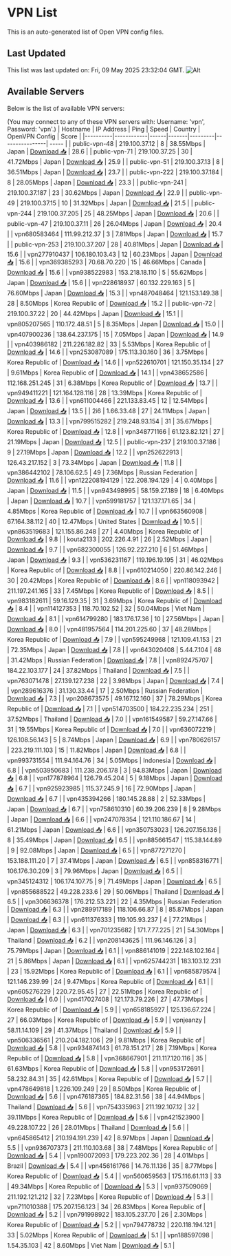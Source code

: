 # VPN List

This is an auto-generated list of Open VPN config files.

## Last Updated

This list was last updated on: Fri, 09 May 2025 23:32:04 GMT.
![Alt](https://repobeats.axiom.co/api/embed/186b98318ef1479477931607c1ad7d823f12451f.svg "Repobeats analytics image")

## Available Servers

Below is the list of available VPN servers:

(You may connect to any of these VPN servers with: Username: 'vpn', Password: 'vpn'.)
| Hostname | IP Address | Ping | Speed | Country | OpenVPN Config | Score |
|----------|------------|------|-------|---------|----------------| ----- |
| public-vpn-48 | 219.100.37.12 | 8 | 38.55Mbps | Japan | [Download 📥](./configs/server_0_JP.ovpn) | 28.6 |
| public-vpn-71 | 219.100.37.25 | 30 | 41.72Mbps | Japan | [Download 📥](./configs/server_1_JP.ovpn) | 25.9 |
| public-vpn-51 | 219.100.37.13 | 8 | 36.51Mbps | Japan | [Download 📥](./configs/server_2_JP.ovpn) | 23.7 |
| public-vpn-222 | 219.100.37.184 | 8 | 28.05Mbps | Japan | [Download 📥](./configs/server_3_JP.ovpn) | 23.3 |
| public-vpn-241 | 219.100.37.187 | 23 | 30.62Mbps | Japan | [Download 📥](./configs/server_4_JP.ovpn) | 22.9 |
| public-vpn-49 | 219.100.37.15 | 10 | 31.32Mbps | Japan | [Download 📥](./configs/server_5_JP.ovpn) | 21.5 |
| public-vpn-244 | 219.100.37.205 | 25 | 48.25Mbps | Japan | [Download 📥](./configs/server_6_JP.ovpn) | 20.6 |
| public-vpn-47 | 219.100.37.11 | 26 | 26.04Mbps | Japan | [Download 📥](./configs/server_7_JP.ovpn) | 20.4 |
| vpn680583464 | 111.99.212.37 | 3 | 7.81Mbps | Japan | [Download 📥](./configs/server_8_JP.ovpn) | 15.7 |
| public-vpn-253 | 219.100.37.207 | 28 | 40.81Mbps | Japan | [Download 📥](./configs/server_9_JP.ovpn) | 15.6 |
| vpn277910437 | 106.180.103.43 | 12 | 60.23Mbps | Japan | [Download 📥](./configs/server_10_JP.ovpn) | 15.6 |
| vpn369385293 | 70.68.70.220 | 15 | 46.66Mbps | Canada | [Download 📥](./configs/server_11_CA.ovpn) | 15.6 |
| vpn938522983 | 153.218.18.110 | 5 | 55.62Mbps | Japan | [Download 📥](./configs/server_12_JP.ovpn) | 15.6 |
| vpn228618937 | 60.132.229.163 | 5 | 76.60Mbps | Japan | [Download 📥](./configs/server_13_JP.ovpn) | 15.3 |
| vpn487048464 | 121.153.149.38 | 28 | 8.50Mbps | Korea Republic of | [Download 📥](./configs/server_14_KR.ovpn) | 15.2 |
| public-vpn-72 | 219.100.37.22 | 20 | 44.42Mbps | Japan | [Download 📥](./configs/server_15_JP.ovpn) | 15.1 |
| vpn805207565 | 110.172.48.51 | 5 | 8.35Mbps | Japan | [Download 📥](./configs/server_16_JP.ovpn) | 15.0 |
| vpn407900236 | 138.64.237.175 | 15 | 7.05Mbps | Japan | [Download 📥](./configs/server_17_JP.ovpn) | 14.9 |
| vpn403986182 | 211.226.182.82 | 33 | 5.53Mbps | Korea Republic of | [Download 📥](./configs/server_18_KR.ovpn) | 14.6 |
| vpn253087089 | 175.113.30.160 | 36 | 3.75Mbps | Korea Republic of | [Download 📥](./configs/server_19_KR.ovpn) | 14.6 |
| vpn522610701 | 121.150.35.134 | 27 | 9.61Mbps | Korea Republic of | [Download 📥](./configs/server_20_KR.ovpn) | 14.1 |
| vpn438652586 | 112.168.251.245 | 31 | 6.38Mbps | Korea Republic of | [Download 📥](./configs/server_21_KR.ovpn) | 13.7 |
| vpn949411221 | 121.164.128.116 | 28 | 13.39Mbps | Korea Republic of | [Download 📥](./configs/server_22_KR.ovpn) | 13.6 |
| vpn611004466 | 221.133.83.45 | 12 | 12.54Mbps | Japan | [Download 📥](./configs/server_23_JP.ovpn) | 13.5 |
| 2i6 | 1.66.33.48 | 27 | 24.11Mbps | Japan | [Download 📥](./configs/server_24_JP.ovpn) | 13.3 |
| vpn799515282 | 219.248.93.154 | 31 | 35.67Mbps | Korea Republic of | [Download 📥](./configs/server_25_KR.ovpn) | 12.8 |
| vpn348771166 | 61.123.82.121 | 27 | 21.19Mbps | Japan | [Download 📥](./configs/server_26_JP.ovpn) | 12.5 |
| public-vpn-237 | 219.100.37.186 | 9 | 27.19Mbps | Japan | [Download 📥](./configs/server_27_JP.ovpn) | 12.2 |
| vpn252622913 | 126.43.217.152 | 3 | 73.34Mbps | Japan | [Download 📥](./configs/server_28_JP.ovpn) | 11.8 |
| vpn386442102 | 78.106.62.5 | 49 | 7.36Mbps | Russian Federation | [Download 📥](./configs/server_29_RU.ovpn) | 11.6 |
| vpn122208194129 | 122.208.194.129 | 4 | 0.40Mbps | Japan | [Download 📥](./configs/server_30_JP.ovpn) | 11.5 |
| vpn943498995 | 58.159.27.189 | 18 | 6.40Mbps | Japan | [Download 📥](./configs/server_31_JP.ovpn) | 10.7 |
| vpn599181757 | 121.137.171.65 | 34 | 4.85Mbps | Korea Republic of | [Download 📥](./configs/server_32_KR.ovpn) | 10.7 |
| vpn663560908 | 67.164.38.112 | 40 | 12.47Mbps | United States | [Download 📥](./configs/server_33_US.ovpn) | 10.5 |
| vpn863519683 | 121.155.86.248 | 27 | 4.40Mbps | Korea Republic of | [Download 📥](./configs/server_34_KR.ovpn) | 9.8 |
| kouta2133 | 202.226.4.91 | 26 | 2.52Mbps | Japan | [Download 📥](./configs/server_35_JP.ovpn) | 9.7 |
| vpn682300055 | 126.92.227.210 | 6 | 51.46Mbps | Japan | [Download 📥](./configs/server_36_JP.ovpn) | 9.3 |
| vpn536231167 | 119.196.19.195 | 31 | 46.02Mbps | Korea Republic of | [Download 📥](./configs/server_37_KR.ovpn) | 8.8 |
| vpn610214050 | 220.86.142.246 | 30 | 20.42Mbps | Korea Republic of | [Download 📥](./configs/server_38_KR.ovpn) | 8.6 |
| vpn118093942 | 211.197.241.165 | 33 | 7.45Mbps | Korea Republic of | [Download 📥](./configs/server_39_KR.ovpn) | 8.5 |
| vpn983182611 | 59.16.129.35 | 31 | 3.69Mbps | Korea Republic of | [Download 📥](./configs/server_40_KR.ovpn) | 8.4 |
| vpn114127353 | 118.70.102.52 | 32 | 50.04Mbps | Viet Nam | [Download 📥](./configs/server_41_VN.ovpn) | 8.1 |
| vpn614799280 | 183.176.17.36 | 10 | 27.56Mbps | Japan | [Download 📥](./configs/server_42_JP.ovpn) | 8.0 |
| vpn481957564 | 114.201.225.60 | 37 | 48.28Mbps | Korea Republic of | [Download 📥](./configs/server_43_KR.ovpn) | 7.9 |
| vpn595249968 | 121.109.41.153 | 21 | 72.35Mbps | Japan | [Download 📥](./configs/server_44_JP.ovpn) | 7.8 |
| vpn643020408 | 5.44.7.104 | 48 | 31.42Mbps | Russian Federation | [Download 📥](./configs/server_45_RU.ovpn) | 7.8 |
| vpn892475707 | 184.22.103.177 | 24 | 37.82Mbps | Thailand | [Download 📥](./configs/server_46_TH.ovpn) | 7.5 |
| vpn763071478 | 27.139.127.238 | 22 | 3.98Mbps | Japan | [Download 📥](./configs/server_47_JP.ovpn) | 7.4 |
| vpn289616376 | 31.130.33.44 | 17 | 2.50Mbps | Russian Federation | [Download 📥](./configs/server_48_RU.ovpn) | 7.3 |
| vpn208673575 | 49.167.12.160 | 37 | 78.29Mbps | Korea Republic of | [Download 📥](./configs/server_49_KR.ovpn) | 7.1 |
| vpn514703500 | 184.22.235.234 | 251 | 37.52Mbps | Thailand | [Download 📥](./configs/server_50_TH.ovpn) | 7.0 |
| vpn161549587 | 59.27.147.66 | 31 | 19.55Mbps | Korea Republic of | [Download 📥](./configs/server_51_KR.ovpn) | 7.0 |
| vpn636072219 | 126.108.56.143 | 5 | 8.74Mbps | Japan | [Download 📥](./configs/server_52_JP.ovpn) | 6.9 |
| vpn780626157 | 223.219.111.103 | 15 | 11.82Mbps | Japan | [Download 📥](./configs/server_53_JP.ovpn) | 6.8 |
| vpn993731554 | 111.94.164.76 | 34 | 5.05Mbps | Indonesia | [Download 📥](./configs/server_54_ID.ovpn) | 6.8 |
| vpn503950683 | 111.238.206.178 | 3 | 94.83Mbps | Japan | [Download 📥](./configs/server_55_JP.ovpn) | 6.8 |
| vpn177878964 | 126.79.45.204 | 5 | 9.18Mbps | Japan | [Download 📥](./configs/server_56_JP.ovpn) | 6.7 |
| vpn925923985 | 115.37.245.9 | 16 | 72.90Mbps | Japan | [Download 📥](./configs/server_57_JP.ovpn) | 6.7 |
| vpn435394266 | 180.145.28.88 | 2 | 52.33Mbps | Japan | [Download 📥](./configs/server_58_JP.ovpn) | 6.7 |
| vpn758610310 | 60.39.206.239 | 8 | 9.28Mbps | Japan | [Download 📥](./configs/server_59_JP.ovpn) | 6.6 |
| vpn247078354 | 121.110.186.67 | 14 | 61.21Mbps | Japan | [Download 📥](./configs/server_60_JP.ovpn) | 6.6 |
| vpn350753023 | 126.207.156.136 | 8 | 35.49Mbps | Japan | [Download 📥](./configs/server_61_JP.ovpn) | 6.5 |
| vpn885661547 | 115.38.144.89 | 9 | 92.08Mbps | Japan | [Download 📥](./configs/server_62_JP.ovpn) | 6.5 |
| vpn877271270 | 153.188.111.20 | 7 | 37.41Mbps | Japan | [Download 📥](./configs/server_63_JP.ovpn) | 6.5 |
| vpn858316771 | 106.176.30.209 | 3 | 79.96Mbps | Japan | [Download 📥](./configs/server_64_JP.ovpn) | 6.5 |
| vpn345124312 | 106.174.107.75 | 9 | 71.49Mbps | Japan | [Download 📥](./configs/server_65_JP.ovpn) | 6.5 |
| vpn855688522 | 49.228.233.6 | 29 | 50.06Mbps | Thailand | [Download 📥](./configs/server_66_TH.ovpn) | 6.5 |
| vpn306636378 | 176.212.53.221 | 22 | 4.35Mbps | Russian Federation | [Download 📥](./configs/server_67_RU.ovpn) | 6.3 |
| vpn289917189 | 118.106.66.87 | 8 | 85.87Mbps | Japan | [Download 📥](./configs/server_68_JP.ovpn) | 6.3 |
| vpn611376333 | 119.105.93.237 | 4 | 77.21Mbps | Japan | [Download 📥](./configs/server_69_JP.ovpn) | 6.3 |
| vpn701235682 | 171.7.77.225 | 21 | 54.30Mbps | Thailand | [Download 📥](./configs/server_70_TH.ovpn) | 6.2 |
| vpn208143625 | 111.96.146.126 | 3 | 75.79Mbps | Japan | [Download 📥](./configs/server_71_JP.ovpn) | 6.1 |
| vpn886141019 | 222.148.102.164 | 21 | 5.86Mbps | Japan | [Download 📥](./configs/server_72_JP.ovpn) | 6.1 |
| vpn625744231 | 183.103.12.231 | 23 | 15.92Mbps | Korea Republic of | [Download 📥](./configs/server_73_KR.ovpn) | 6.1 |
| vpn685879574 | 121.146.239.99 | 24 | 9.47Mbps | Korea Republic of | [Download 📥](./configs/server_74_KR.ovpn) | 6.1 |
| vpn605276229 | 220.72.95.45 | 27 | 22.51Mbps | Korea Republic of | [Download 📥](./configs/server_75_KR.ovpn) | 6.0 |
| vpn417027408 | 121.173.79.226 | 27 | 47.73Mbps | Korea Republic of | [Download 📥](./configs/server_76_KR.ovpn) | 5.9 |
| vpn658185927 | 125.136.67.224 | 27 | 66.03Mbps | Korea Republic of | [Download 📥](./configs/server_77_KR.ovpn) | 5.9 |
| vpnjeanzy | 58.11.14.109 | 29 | 41.37Mbps | Thailand | [Download 📥](./configs/server_78_TH.ovpn) | 5.9 |
| vpn506336561 | 210.204.182.106 | 29 | 9.81Mbps | Korea Republic of | [Download 📥](./configs/server_79_KR.ovpn) | 5.8 |
| vpn934874143 | 61.78.151.217 | 28 | 7.19Mbps | Korea Republic of | [Download 📥](./configs/server_80_KR.ovpn) | 5.8 |
| vpn368667901 | 211.117.120.116 | 35 | 61.63Mbps | Korea Republic of | [Download 📥](./configs/server_81_KR.ovpn) | 5.8 |
| vpn953172691 | 58.232.84.31 | 35 | 42.61Mbps | Korea Republic of | [Download 📥](./configs/server_82_KR.ovpn) | 5.7 |
| vpn478649818 | 1.226.109.249 | 29 | 8.50Mbps | Korea Republic of | [Download 📥](./configs/server_83_KR.ovpn) | 5.6 |
| vpn476187365 | 184.82.31.56 | 38 | 44.94Mbps | Thailand | [Download 📥](./configs/server_84_TH.ovpn) | 5.6 |
| vpn754335963 | 211.192.107.12 | 32 | 39.11Mbps | Korea Republic of | [Download 📥](./configs/server_85_KR.ovpn) | 5.6 |
| vpn421523900 | 49.228.107.22 | 26 | 28.01Mbps | Thailand | [Download 📥](./configs/server_86_TH.ovpn) | 5.6 |
| vpn645865412 | 210.194.191.239 | 42 | 8.97Mbps | Japan | [Download 📥](./configs/server_87_JP.ovpn) | 5.5 |
| vpn936707373 | 211.110.103.68 | 38 | 7.48Mbps | Korea Republic of | [Download 📥](./configs/server_88_KR.ovpn) | 5.4 |
| vpn190072093 | 179.223.202.36 | 28 | 4.01Mbps | Brazil | [Download 📥](./configs/server_89_BR.ovpn) | 5.4 |
| vpn456161766 | 14.76.11.136 | 35 | 8.77Mbps | Korea Republic of | [Download 📥](./configs/server_90_KR.ovpn) | 5.4 |
| vpn560659563 | 175.116.61.113 | 33 | 49.34Mbps | Korea Republic of | [Download 📥](./configs/server_91_KR.ovpn) | 5.3 |
| vpn937509069 | 211.192.121.212 | 32 | 7.23Mbps | Korea Republic of | [Download 📥](./configs/server_92_KR.ovpn) | 5.3 |
| vpn711010388 | 175.207.156.123 | 34 | 26.83Mbps | Korea Republic of | [Download 📥](./configs/server_93_KR.ovpn) | 5.2 |
| vpn791998922 | 183.105.237.70 | 26 | 2.30Mbps | Korea Republic of | [Download 📥](./configs/server_94_KR.ovpn) | 5.2 |
| vpn794778732 | 220.118.194.121 | 33 | 5.02Mbps | Korea Republic of | [Download 📥](./configs/server_95_KR.ovpn) | 5.1 |
| vpn188597098 | 1.54.35.103 | 42 | 8.60Mbps | Viet Nam | [Download 📥](./configs/server_96_VN.ovpn) | 5.1 |
